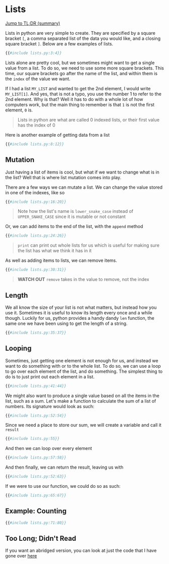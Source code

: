# Lists

[Jump to TL;DR (summary)](#too-long-didnt-read)

Lists in python are very simple to create. They are specified by a square bracket `[`, a comma
separated list of the data you would like, and a closing square bracket `]`. Below are a few
examples of lists.

```python
{{#include lists.py:3:4}}
```

Lists alone are pretty cool, but we sometimes might want to get a single value from a list.
To do so, we need to use some more square brackets. This time, our square brackets go after the name
of the list, and within them is the `index` of the value we want.

If I had a list `MY_LIST` and wanted to get the 2nd element, I would write `MY_LIST[1]`. And yes,
that is not a typo, you use the number 1 to refer to the 2nd element. Why is that? Well it has to do
with a whole lot of how computers work, but the main thing to remember is that `1` is not the first
element, `0` is.

> Lists in python are what are called 0 indexed lists, or their first value has the index of 0

Here is another example of getting data from a list

```python
{{#include lists.py:8:12}}
```

## Mutation

Just having a list of items is cool, but what if we want to change what is in the list? Well that is
where list mutation comes into play.

There are a few ways we can mutate a list. We can change the value stored in one of the indexes,
like so

```python
{{#include lists.py:16:20}}
```

> Note how the list's name is `lower_snake_case` instead of `UPPER_SNAKE_CASE` since it is mutable
or not constant

Or, we can add items to the end of the list, with the `append` method

```python
{{#include lists.py:24:26}}
```

> `print` can print out whole lists for us which is useful for making sure the list has what we
think it has in it

As well as adding items to lists, we can remove items.

```python
{{#include lists.py:30:31}}
```

> **WATCH OUT** `remove` takes in the value to remove, not the index

## Length

We all know the size of your list is not what matters, but instead how you use it. Sometimes it is
useful to know its length every once and a while though. Luckily for us, python provides a handy
dandy `len` function, the same one we have been using to get the length of a string.

```python
{{#include lists.py:35:37}}
```

## Looping

Sometimes, just getting one element is not enough for us, and instead we want to do something with
or to the whole list. To do so, we can use a loop to go over each element of the list, and do
something. The simplest thing to do is to just print out each element in a list.

```python
{{#include lists.py:41:44}}
```

We might also want to produce a single value based on all the items in the list, such as a sum.
Let's make a function to calculate the sum of a list of numbers. Its signature would look as such:

```python
{{#include lists.py:52:54}}
```

Since we need a place to store our sum, we will create a variable and call it `result`

```python
{{#include lists.py:55}}
```

And then we can loop over every element

```python
{{#include lists.py:57:58}}
```

And then finally, we can return the result, leaving us with

```python
{{#include lists.py:52:63}}
```

If we were to use our function, we could do so as such:

```python
{{#include lists.py:65:67}}
```

## Example: Counting

```python
{{#include lists.py:71:80}}
```

## Too Long; Didn't Read

If you want an abridged version, you can look at just the code that I have gone over
[here][python-code]

[python-code]: https://github.com/DusterTheFirst/ecs-notes/tree/main/src/python/lists.py
